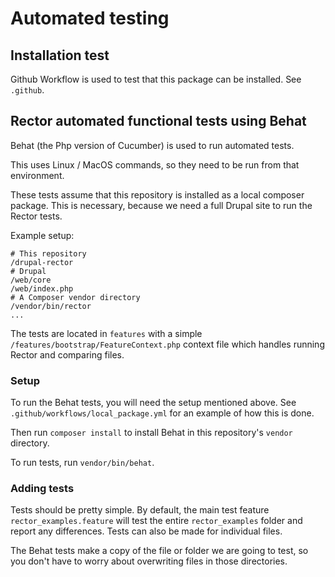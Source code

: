 # Automated testing

## Installation test

Github Workflow is used to test that this package can be installed. See `.github`.

## Rector automated functional tests using Behat

Behat (the Php version of Cucumber) is used to run automated tests.

This uses Linux / MacOS commands, so they need to be run from that environment.

These tests assume that this repository is installed as a local composer package. This is necessary, because we need a full Drupal site to run the Rector tests.

Example setup:
```
# This repository
/drupal-rector
# Drupal
/web/core
/web/index.php
# A Composer vendor directory
/vendor/bin/rector
...
```

The tests are located in `features` with a simple `/features/bootstrap/FeatureContext.php` context file which handles running Rector and comparing files.

### Setup

To run the Behat tests, you will need the setup mentioned above. See `.github/workflows/local_package.yml` for an example of how this is done.

Then run `composer install` to install Behat in this repository's `vendor` directory.

To run tests, run `vendor/bin/behat`.

### Adding tests

Tests should be pretty simple. By default, the main test feature `rector_examples.feature` will test the entire `rector_examples` folder and report any differences. Tests can also be made for individual files.

The Behat tests make a copy of the file or folder we are going to test, so you don't have to worry about overwriting files in those directories.
